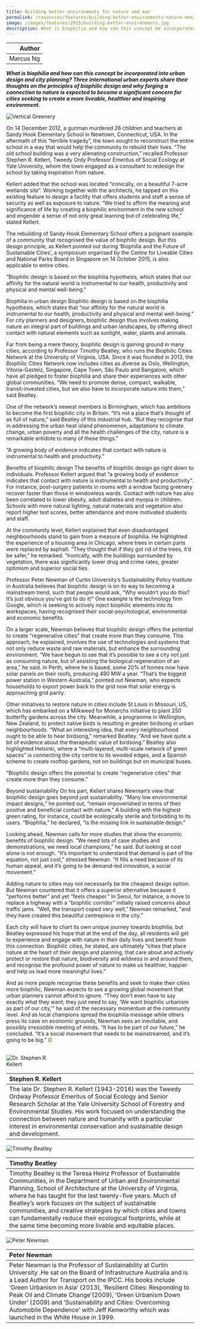```yaml
---
title: Building better environments for nature and man
permalink: /resources/features/building-better-environments-nature-man/
image: /images/features/2015/building-better-environments.jpg
description: What is biophilia and how can this concept be incorporated into urban design and city planning? Three international urban experts share their thoughts on the principles of biophilic design and why forging a connection to nature is expected to become a significant concern for cities seeking to create a more liveable, healthier and inspiring environment.  
---
```


| Author |
|---:|
| Marcus Ng |

***What is biophilia and how can this concept be incorporated into urban design and city planning? Three international urban experts share their thoughts on the principles of biophilic design and why forging a connection to nature is expected to become a significant concern for cities seeking to create a more liveable, healthier and inspiring environment.***

![Vertical Greenery](/images/features/2015/building-better-environments.jpg/)

On 14 December 2012, a gunman murdered 26 children and teachers at Sandy Hook Elementary School in Newtown, Connecticut, USA. In the aftermath of this “terrible tragedy”, the town sought to reconstruct the entire school in a way that would help the community to rebuild their lives. “The old school building was a very alienating construction,” recalled Professor Stephen R. Kellert, Tweedy Ordy Professor Emeritus of Social Ecology at Yale University, whom the town engaged as a consultant to redesign the school by taking inspiration from nature.

Kellert added that the school was located “ironically, on a beautiful 7-acre wetlands site”. Working together with the architects, he tapped on this existing feature to design a facility that offers students and staff a sense of security as well as exposure to nature. “We tried to affirm the meaning and significance of life by creating a biophilic environment in the new school and engender a sense of not only great learning but of celebrating life,” stated Kellert.

The rebuilding of Sandy Hook Elementary School offers a poignant example of a community that recognised the value of biophilic design. But this design principle, as Kellert pointed out during ‘Biophilia and the Future of Sustainable Cities’, a symposium organised by the Centre for Liveable Cities and National Parks Board in Singapore on 14 October 2015, is also applicable to entire cities.

“Biophilic design is based on the biophilia hypothesis, which states that our affinity for the natural world is instrumental to our health, productivity and physical and mental well-being."

Biophilia in urban design
Biophilic design is based on the biophilia hypothesis, which states that “our affinity for the natural world is instrumental to our health, productivity and physical and mental well-being.” For city planners and designers, biophilic design thus involves making nature an integral part of buildings and urban landscapes, by offering direct contact with natural elements such as sunlight, water, plants and animals.

Far from being a mere theory, biophilic design is gaining ground in many cities, according to Professor Timothy Beatley, who runs the Biophilic Cities Network at the University of Virginia, USA. Since it was founded in 2013, the Biophilic Cities Network now includes cities as diverse as Oslo, Wellington, Vitoria-Gasteiz, Singapore, Cape Town, São Paulo and Bangalore, which have all pledged to foster biophilia and share their experiences with other global communities. “We need to promote dense, compact, walkable, transit-invested cities, but we also have to incorporate nature into them,” said Beatley.

One of the network’s newest members is Birmingham, which has ambitions to become the first biophilic city in Britain. “It’s not a place that’s thought of as full of nature,” said Beatley of this industrial hub. “But they recognise that in addressing the urban heat island phenomenon, adaptations to climate change, urban poverty and all the health challenges of the city, nature is a remarkable antidote to many of these things.”

“A growing body of evidence indicates that contact with nature is instrumental to health and productivity.”

Benefits of biophilic design
The benefits of biophilic design go right down to individuals. Professor Kellert argued that “a growing body of evidence indicates that contact with nature is instrumental to health and productivity”. For instance, post-surgery patients in rooms with a window facing greenery recover faster than those in windowless wards. Contact with nature has also been correlated to lower obesity, adult diabetes and myopia in children. Schools with more natural lighting, natural materials and vegetation also report higher test scores, better attendance and more motivated students and staff.

At the community level, Kellert explained that even disadvantaged neighbourhoods stand to gain from a measure of biophilia. He highlighted the experience of a housing area in Chicago, where trees in certain parts were replaced by asphalt. “They thought that if they got rid of the trees, it’d be safer,” he remarked. “Ironically, with the buildings surrounded by vegetation, there was significantly lower drug and crime rates, greater optimism and superior social ties.

Professor Peter Newman of Curtin University’s Sustainability Policy Institute in Australia believes that biophilic design is on its way to becoming a mainstream trend, such that people would ask, “Why wouldn’t you do this? It’s just obvious you’ve got to do it!” One example is the technology firm Google, which is seeking to actively inject biophilic elements into its workspaces, having recognised their social-psychological, environmental and economic benefits.

On a larger scale, Newman believes that biophilic design offers the potential to create “regenerative cities” that create more than they consume. This approach, he explained, involves the use of technologies and systems that not only reduce waste and raw materials, but enhance the surrounding environment. “We have begun to see that it’s possible to see a city not just as consuming nature, but of assisting the biological regeneration of an area,” he said. In Perth, where he is based, some 20% of homes now have solar panels on their roofs, producing 490 MW a year. “That’s the biggest power station in Western Australia,” pointed out Newman, who expects households to export power back to the grid now that solar energy is approaching grid parity.

Other initiatives to restore nature in cities include St Louis in Missouri, US, which has embarked on a Milkweed for Monarchs initiative to plant 250 butterfly gardens across the city. Meanwhile, a programme in Wellington, New Zealand, to protect native birds is resulting in greater birdsong in urban neighbourhoods. “What an interesting idea, that every neighbourhood ought to be able to hear birdsong,” remarked Beatley. “And we have quite a bit of evidence about the therapeutic value of birdsong.” Beatley also highlighted Helsinki, where a “multi-layered, multi-scale network of green spaces” is connecting the city centre to its wooded edges, and a Spanish scheme to create rooftop gardens, not on buildings but on municipal buses.

“Biophilic design offers the potential to create “regenerative cities” that create more than they consume.”

Beyond sustainability
On his part, Kellert shares Newman’s view that biophilic design goes beyond just sustainability. “Many low environmental impact designs,” he pointed out, “remain impoverished in terms of their positive and beneficial contact with nature.” A building with the highest green rating, for instance, could be ecologically sterile and forbidding to its users. “Biophilia,” he declared, “is the missing link in sustainable design.”

Looking ahead, Newman calls for more studies that show the economic benefits of biophilic design. “We need lots of case studies and demonstrations, we need local champions,” he said. But looking at cost alone is not enough. “It’s important to understand that demand is part of the equation, not just cost,” stressed Newman. “It fills a need because of its human appeal, and it’s going to be demand-led innovation, a social movement.”

Adding nature to cities may not necessarily be the cheapest design option. But Newman countered that it offers a superior alternative because it “performs better” and yet “feels cheaper.” In Seoul, for instance, a move to replace a highway with a “biophilic corridor” initially raised concerns about traffic jams. “Well, the transport coped very well,” Newman remarked, “and they have created this beautiful centrepiece in the city.”

Each city will have to chart its own unique journey towards biophilia, but Beatley expressed his hope that at the end of the day, all residents will get to experience and engage with nature in their daily lives and benefit from this connection. Biophilic cities, he stated, are ultimately “cities that place nature at the heart of their design and planning, that care about and actively protect or restore that nature, biodiversity and wildness in and around them, and recognise the profound power of nature to make us healthier, happier and help us lead more meaningful lives.”

And as more people recognise these benefits and seek to make their cities more biophilic, Newman expects to see a growing global movement that urban planners cannot afford to ignore. “They don’t even have to say exactly what they want; they just need to say, ‘We want biophilic urbanism as part of our city,’” he said of the necessary momentum at the community level. And as local champions spread the biophilia message while others press its case on economic grounds, Newman sees an inevitable, and possibly irresistible meeting of minds. “It has to be part of our future,” he concluded. “It’s a social movement that needs to be mainstreamed, and it’s going to be big.” **<font color="#967942">O</font>**

<br>

<div style="width:150px"><img src="/images/features/2015/stephen-kellert.png" alt="Dr. Stephen R. Kellert" /></div>

| **Stephen R. Kellert** |
|:---|
| The late Dr. Stephen R. Kellert (1943-2016) was the Tweedy Ordway Professor Emeritus of Social Ecology and Senior Research Scholar at the Yale University School of Forestry and Environmental Studies. His work focused on understanding the connection between nature and humanity with a particular interest in environmental conservation and sustainable design and development. |

<div style="width:150px"><img src="/images/features/2015/tim-beatley.png" alt="Timothy Beatley" /></div>

| **Timothy Beatley** |
|:---|
| Timothy Beatley is the Teresa Heinz Professor of Sustainable Communities, in the Department of Urban and Environmental Planning, School of Architecture at the University of Virginia, where he has taught for the last twenty-five years. Much of Beatley’s work focuses on the subject of sustainable communities, and creative strategies by which cities and towns can fundamentally reduce their ecological footprints, while at the same time becoming more livable and equitable places. |

<div style="width:150px"><img src="/images/features/2015/peter-newman.png" alt="Peter Newman" /></div>

| **Peter Newman** |
|:---|
| Peter Newman is the Professor of Sustainability at Curtin University .He sat on the Board of Infrastructure Australia and is a Lead Author for Transport on the IPCC. His books include ‘Green Urbanism in Asia’ (2013), ‘Resilient Cities: Responding to Peak Oil and Climate Change’(2009), ‘Green Urbanism Down Under’ (2009) and 'Sustainability and Cities: Overcoming Automobile Dependence' with Jeff Kenworthy which was launched in the White House in 1999. |
